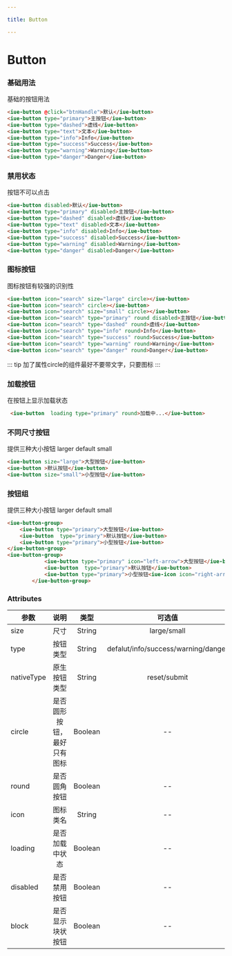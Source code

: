 ```yaml
---

title: Button

---
```



# Button

### 基础用法
基础的按钮用法
<button-base></button-base>
~~~ html
<iue-button @click="btnHandle">默认</iue-button>
<iue-button type="primary">主按钮</iue-button>
<iue-button type="dashed">虚线</iue-button>
<iue-button type="text">文本</iue-button>
<iue-button type="info">Info</iue-button>
<iue-button type="success">Success</iue-button>
<iue-button type="warning">Warning</iue-button>
<iue-button type="danger">Danger</iue-button>
~~~

### 禁用状态
按钮不可以点击

<button-disabled></button-disabled>
~~~ html
<iue-button disabled>默认</iue-button>
<iue-button type="primary" disabled>主按钮</iue-button>
<iue-button type="dashed" disabled>虚线</iue-button>
<iue-button type="text" disabled>文本</iue-button>
<iue-button type="info" disabled>Info</iue-button>
<iue-button type="success" disabled>Success</iue-button>
<iue-button type="warning" disabled>Warning</iue-button>
<iue-button type="danger" disabled>Danger</iue-button>
~~~


### 图标按钮
图标按钮有较强的识别性

<button-icon></button-icon>
~~~ html
<iue-button icon="search" size="large" circle></iue-button>
<iue-button icon="search" circle></iue-button>
<iue-button icon="search" size="small" circle></iue-button>
<iue-button icon="search" type="primary" round disabled>主按钮</iue-button>
<iue-button icon="search" type="dashed" round>虚线</iue-button>
<iue-button icon="search" type="info" round>Info</iue-button>
<iue-button icon="search" type="success" round>Success</iue-button>
<iue-button icon="search" type="warning" round>Warning</iue-button>
<iue-button icon="search" type="danger" round>Danger</iue-button>
~~~

::: tip
加了属性circle的组件最好不要带文字，只要图标
:::

### 加载按钮
在按钮上显示加载状态

<button-loading></button-loading>
~~~ html
 <iue-button  loading type="primary" round>加载中...</iue-button>
~~~


### 不同尺寸按钮
提供三种大小按钮  larger default small 

<button-size></button-size>
~~~ html
<iue-button size="large">大型按钮</iue-button>
<iue-button >默认按钮</iue-button>
<iue-button size="small">小型按钮</iue-button>
~~~

### 按钮组
提供三种大小按钮  larger default small 

<button-group></button-group>
~~~ html
<iue-button-group>
    <iue-button type="primary">大型按钮</iue-button>
    <iue-button  type="primary">默认按钮</iue-button>
    <iue-button type="primary">小型按钮</iue-button>
</iue-button-group>
<iue-button-group>
            <iue-button type="primary" icon="left-arrow">大型按钮</iue-button>
            <iue-button  type="primary">默认按钮</iue-button>
            <iue-button type="primary">小型按钮<iue-icon icon="right-arrow" /></iue-button>
        </iue-button-group>
~~~

### Attributes

| 参数        | 说明                       | 类型       | 可选值       |默认值       |
| ----------- |:-----------------------:| :----------:| :------------:| :----------:|
| size        | 尺寸                    |    String   | large/small    |  --         |
| type        | 按钮类型                |    String   | defalut/info/success/warning/danger    |  default         |
| nativeType  | 原生按钮类型             |    String   | reset/submit    |  --         |
| circle      | 是否圆形按钮，最好只有图标 |    Boolean   | --    |  false        |
| round       | 是否圆角按钮             |    Boolean   | --    |  false        |
| icon        | 图标类名                 |    String   | --    |  --         |
| loading     | 是否加载中状态            |    Boolean   | --    |  --         |
| disabled    | 是否禁用按钮              |    Boolean   | --    |  --         |
| block       | 是否显示块状按钮          |    Boolean   | --    |  --         |